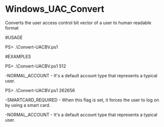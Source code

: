 # Windows_UAC_Convert
Converts the user access control bit vector of a user to human readable format

#USAGE

PS> .\Convert-UACBV.ps1 <value>

#EXAMPLES

PS> .\Convert-UACBV.ps1 512

-NORMAL_ACCOUNT - It's a default account type that represents a typical user.

PS> .\Convert-UACBV.ps1 262656

-SMARTCARD_REQUIRED - When this flag is set, it forces the user to log on by using a smart card.

-NORMAL_ACCOUNT - It's a default account type that represents a typical user.
